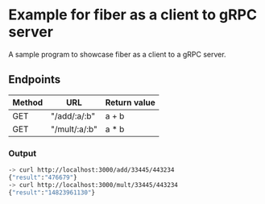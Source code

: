 # Example for fiber as a client to gRPC server

A sample program to showcase fiber as a client to a gRPC server.

## Endpoints

| Method | URL           | Return value |
| ------ | ------------- | ------------ |
| GET    | "/add/:a/:b"  | a + b        |
| GET    | "/mult/:a/:b" | a \* b       |

### Output

```bash
-> curl http://localhost:3000/add/33445/443234
{"result":"476679"}
-> curl http://localhost:3000/mult/33445/443234
{"result":"14823961130"}
```
